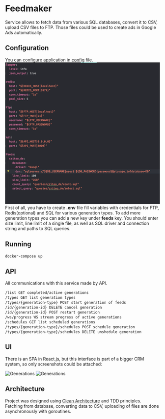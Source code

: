 # Feedmaker
Service allows to fetch data from various SQL databases, convert it to CSV, upload CSV files to FTP. Those files could be used to create ads in Google Ads automatically.
## Configuration
You can configure application in [config](/infrastructure/config/config.yml) file.
![config](/images/config.png?raw=true)
First of all, you have to create **.env** file fill variables with credentials for FTP, Redis(optional) and SQL for various generation types.
To add more generation types you can add a new key under **feeds** key. You should enter size limit, line limit of a single file, as well as SQL driver and connection string and paths to SQL queries.
## Running
```docker-compose up```
## API
All communications with this service made by API.
```
/list GET completed/active generations
/types GET list generation types
/types/{generation-type} POST start generation of feeds
/id/{generation-id} DELETE cancel generation
/id/{generation-id} POST restart generation
/ws/progress WS stream progress of active generations
/schedules GET list scheduled generations
/types/{generation-type}/schedules POST schedule generation
/types/{generation-type}/schedules DELETE unshedule generation
```
## UI
There is an SPA in React.js, but this interface is part of a bigger CRM system, so only screenshots could be attached:

![Generations](/images/generations.png?raw=true)
![Generations](/images/schedules.png?raw=true)
## Architecture
Project was designed using [Clean Architecture](http://cleancoder.com/files/cleanArchitectureCourse.md) and TDD principles. Fetching from database, converting data to CSV, uploading of files are done asynchronously with goroutines.